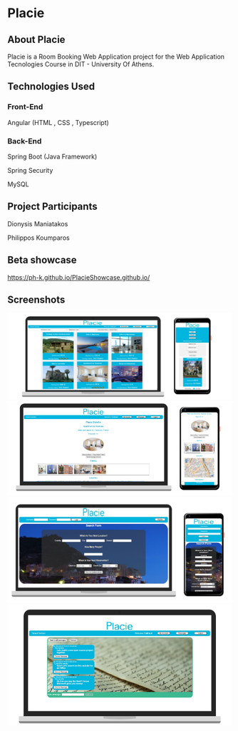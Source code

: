 # Placie

## About Placie
Placie is a Room Booking Web Application project for the Web Application Tecnologies Course in DIT - University Of Athens.

## Technologies Used
### Front-End
Angular (HTML , CSS , Typescript)

### Back-End
Spring Boot (Java Framework)

Spring Security

MySQL 

## Project Participants
Dionysis Maniatakos

Philippos Koumparos

## Beta showcase
https://ph-k.github.io/PlacieShowcase.github.io/

## Screenshots
<img src="https://github.com/Ph-k/Placie-Room-booking-web-application/blob/master/Screenshots/All-Places.png" width="600">
<img src="https://github.com/Ph-k/Placie-Room-booking-web-application/blob/master/Screenshots/Place-Details.png" width="580">
<img src="https://github.com/Ph-k/Placie-Room-booking-web-application/blob/master/Screenshots/Search-Form.png" width="570">
<img src="https://github.com/Ph-k/Placie-Room-booking-web-application/blob/master/Screenshots/Messages.png" width="570">
